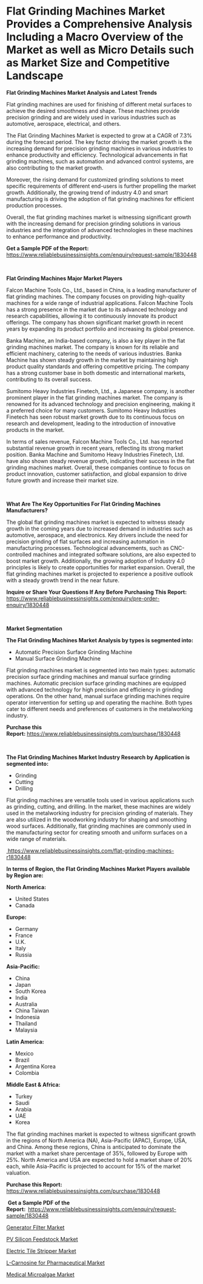 <p><h1>Flat Grinding Machines Market Provides a Comprehensive Analysis Including a Macro Overview of the Market as well as Micro Details such as Market Size and Competitive Landscape</h1></p><p><strong>Flat Grinding Machines Market Analysis and Latest Trends</strong></p>
<p><p>Flat grinding machines are used for finishing of different metal surfaces to achieve the desired smoothness and shape. These machines provide precision grinding and are widely used in various industries such as automotive, aerospace, electrical, and others.</p><p>The Flat Grinding Machines Market is expected to grow at a CAGR of 7.3% during the forecast period. The key factor driving the market growth is the increasing demand for precision grinding machines in various industries to enhance productivity and efficiency. Technological advancements in flat grinding machines, such as automation and advanced control systems, are also contributing to the market growth.</p><p>Moreover, the rising demand for customized grinding solutions to meet specific requirements of different end-users is further propelling the market growth. Additionally, the growing trend of industry 4.0 and smart manufacturing is driving the adoption of flat grinding machines for efficient production processes.</p><p>Overall, the flat grinding machines market is witnessing significant growth with the increasing demand for precision grinding solutions in various industries and the integration of advanced technologies in these machines to enhance performance and productivity.</p></p>
<p><strong>Get a Sample PDF of the Report:&nbsp;</strong> <a href="https://www.reliablebusinessinsights.com/enquiry/request-sample/1830448">https://www.reliablebusinessinsights.com/enquiry/request-sample/1830448</a></p>
<p>&nbsp;</p>
<p><strong>Flat Grinding Machines Major Market Players</strong></p>
<p><p>Falcon Machine Tools Co., Ltd., based in China, is a leading manufacturer of flat grinding machines. The company focuses on providing high-quality machines for a wide range of industrial applications. Falcon Machine Tools has a strong presence in the market due to its advanced technology and research capabilities, allowing it to continuously innovate its product offerings. The company has shown significant market growth in recent years by expanding its product portfolio and increasing its global presence.</p><p>Banka Machine, an India-based company, is also a key player in the flat grinding machines market. The company is known for its reliable and efficient machinery, catering to the needs of various industries. Banka Machine has shown steady growth in the market by maintaining high product quality standards and offering competitive pricing. The company has a strong customer base in both domestic and international markets, contributing to its overall success.</p><p>Sumitomo Heavy Industries Finetech, Ltd., a Japanese company, is another prominent player in the flat grinding machines market. The company is renowned for its advanced technology and precision engineering, making it a preferred choice for many customers. Sumitomo Heavy Industries Finetech has seen robust market growth due to its continuous focus on research and development, leading to the introduction of innovative products in the market.</p><p>In terms of sales revenue, Falcon Machine Tools Co., Ltd. has reported substantial revenue growth in recent years, reflecting its strong market position. Banka Machine and Sumitomo Heavy Industries Finetech, Ltd. have also shown steady revenue growth, indicating their success in the flat grinding machines market. Overall, these companies continue to focus on product innovation, customer satisfaction, and global expansion to drive future growth and increase their market size.</p></p>
<p>&nbsp;</p>
<p><strong>What Are The Key Opportunities For Flat Grinding Machines Manufacturers?</strong></p>
<p><p>The global flat grinding machines market is expected to witness steady growth in the coming years due to increased demand in industries such as automotive, aerospace, and electronics. Key drivers include the need for precision grinding of flat surfaces and increasing automation in manufacturing processes. Technological advancements, such as CNC-controlled machines and integrated software solutions, are also expected to boost market growth. Additionally, the growing adoption of Industry 4.0 principles is likely to create opportunities for market expansion. Overall, the flat grinding machines market is projected to experience a positive outlook with a steady growth trend in the near future.</p></p>
<p><strong>Inquire or Share Your Questions If Any Before Purchasing This Report:</strong> <a href="https://www.reliablebusinessinsights.com/enquiry/pre-order-enquiry/1830448">https://www.reliablebusinessinsights.com/enquiry/pre-order-enquiry/1830448</a></p>
<p>&nbsp;</p>
<p><strong>Market Segmentation</strong></p>
<p><strong>The Flat Grinding Machines Market Analysis by types is segmented into:</strong></p>
<p><ul><li>Automatic Precision Surface Grinding Machine</li><li>Manual Surface Grinding Machine</li></ul></p>
<p><p>Flat grinding machines market is segmented into two main types: automatic precision surface grinding machines and manual surface grinding machines. Automatic precision surface grinding machines are equipped with advanced technology for high precision and efficiency in grinding operations. On the other hand, manual surface grinding machines require operator intervention for setting up and operating the machine. Both types cater to different needs and preferences of customers in the metalworking industry.</p></p>
<p><strong>Purchase this Report:&nbsp;</strong><a href="https://www.reliablebusinessinsights.com/purchase/1830448">https://www.reliablebusinessinsights.com/purchase/1830448</a></p>
<p>&nbsp;</p>
<p><strong>The Flat Grinding Machines Market Industry Research by Application is segmented into:</strong></p>
<p><ul><li>Grinding</li><li>Cutting</li><li>Drilling</li></ul></p>
<p><p>Flat grinding machines are versatile tools used in various applications such as grinding, cutting, and drilling. In the market, these machines are widely used in the metalworking industry for precision grinding of materials. They are also utilized in the woodworking industry for shaping and smoothing wood surfaces. Additionally, flat grinding machines are commonly used in the manufacturing sector for creating smooth and uniform surfaces on a wide range of materials.</p></p>
<p><a href="https://www.reliablebusinessinsights.com/flat-grinding-machines-r1830448">&nbsp;https://www.reliablebusinessinsights.com/flat-grinding-machines-r1830448</a></p>
<p><strong>In terms of Region, the Flat Grinding Machines Market Players available by Region are:</strong></p>
<p>
    <p> <strong> North America: </strong>
        <ul>
            <li>United States</li>
            <li>Canada</li>
        </ul>
        </p> 
    <p> <strong> Europe: </strong>
        <ul>
            <li>Germany</li>
            <li>France</li>
            <li>U.K.</li>
            <li>Italy</li>
            <li>Russia</li>
        </ul>
        </p> 
    <p> <strong> Asia-Pacific: </strong>
        <ul>
            <li>China</li>
            <li>Japan</li>
            <li>South Korea</li>
            <li>India</li>
            <li>Australia</li>
            <li>China Taiwan</li>
            <li>Indonesia</li>
            <li>Thailand</li>
            <li>Malaysia</li>
        </ul>
        </p> 
    <p> <strong> Latin America: </strong>
        <ul>
            <li>Mexico</li>
            <li>Brazil</li>
            <li>Argentina Korea</li>
            <li>Colombia</li>
        </ul>
        </p> 
    <p> <strong> Middle East & Africa: </strong>
        <ul>
            <li>Turkey</li>
            <li>Saudi</li>
            <li>Arabia</li>
            <li>UAE</li>
            <li>Korea</li>
        </ul>
    </p>
    </p>
<p><p>The flat grinding machines market is expected to witness significant growth in the regions of North America (NA), Asia-Pacific (APAC), Europe, USA, and China. Among these regions, China is anticipated to dominate the market with a market share percentage of 35%, followed by Europe with 25%. North America and USA are expected to hold a market share of 20% each, while Asia-Pacific is projected to account for 15% of the market valuation.</p></p>
<p><strong>Purchase this Report: </strong><a href="https://www.reliablebusinessinsights.com/purchase/1830448">https://www.reliablebusinessinsights.com/purchase/1830448</a></p>
<p>&nbsp;<strong>Get a Sample PDF of the Report:&nbsp;&nbsp;</strong><a href="https://www.reliablebusinessinsights.com/enquiry/request-sample/1830448">https://www.reliablebusinessinsights.com/enquiry/request-sample/1830448</a></p>
<p><strong></strong></p>
<p><p><a href="https://github.com/drzsklfn31/Market-Research-Report-List-1/blob/main/generator-filter-market.md">Generator Filter Market</a></p><p><a href="https://medium.com/@joanne.harris67856/pv-silicon-feedstock-market-size-share-analysis-growth-trends-forecast-2024-2031-e9d8cd56b279">PV Silicon Feedstock Market</a></p><p><a href="https://github.com/bmorecock/Market-Research-Report-List-4/blob/main/electric-tile-stripper-market.md">Electric Tile Stripper Market</a></p><p><a href="https://medium.com/@oliver.rampling568768/exploring-l-carnosine-for-pharmaceutical-market-dynamics-global-trends-and-future-growth-prospects-4a7b4e93ba89">L-Carnosine for Pharmaceutical Market</a></p><p><a href="https://medium.com/@colin.dunca43545/deep-dive-into-the-medical-microalgae-market-itstrends-market-segmentation-and-competitive-7c4c0bfaa84a">Medical Microalgae Market</a></p></p>